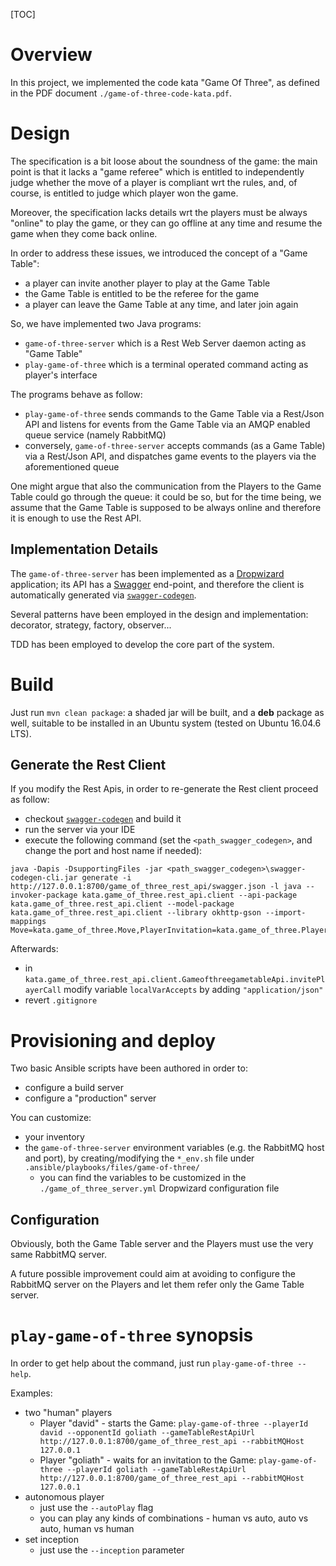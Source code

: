 [TOC]

# Overview

In this project, we implemented the code kata "Game Of Three", as defined in the PDF document `./game-of-three-code-kata.pdf`.

# Design

The specification is a bit loose about the soundness of the game: the main point is that it lacks a "game referee" which is entitled to independently judge whether the move of a player is compliant wrt the rules, and, of course, is entitled to judge which player won the game.

Moreover, the specification lacks details wrt the players must be always "online" to play the game, or they can go offline at any time and resume the game when they come back online.

In order to address these issues, we introduced the concept of a "Game Table":

* a player can invite another player to play at the Game Table
* the Game Table is entitled to be the referee for the game
* a player can leave the Game Table at any time, and later join again

So, we have implemented two Java programs:

* `game-of-three-server` which is a Rest Web Server daemon acting as "Game Table"
* `play-game-of-three` which is a terminal operated command acting as player's interface

The programs behave as follow:

* `play-game-of-three` sends commands to the Game Table via a Rest/Json API and listens for events from the Game Table via an AMQP enabled queue service (namely RabbitMQ)
* conversely, `game-of-three-server` accepts commands (as a Game Table) via a Rest/Json API, and dispatches game events to the players via the aforementioned queue

One might argue that also the communication from the Players to the Game Table could go through the queue: it could be so, but for the time being, we assume that the Game Table is supposed to be always online and therefore it is enough to use the Rest API.

## Implementation Details

The `game-of-three-server` has been implemented as a [Dropwizard](https://www.dropwizard.io) application; its API has a [Swagger](https://swagger.io/) end-point, and therefore the client is automatically generated via [`swagger-codegen`](https://github.com/swagger-api/swagger-codegen).

Several patterns have been employed in the design and implementation: decorator, strategy, factory, observer...

TDD has been employed to develop the core part of the system.

# Build

Just run `mvn clean package`: a shaded jar will be built, and a **deb** package as well, suitable to be installed in an Ubuntu system (tested on Ubuntu 16.04.6 LTS).

## Generate the Rest Client

If you modify the Rest Apis, in order to re-generate the Rest client proceed as follow:

* checkout [`swagger-codegen`](https://github.com/swagger-api/swagger-codegen) and build it
* run the server via your IDE
* execute the following command (set the `<path_swagger_codegen>`, and change the port and host name if needed):

```
java -Dapis -DsupportingFiles -jar <path_swagger_codegen>\swagger-codegen-cli.jar generate -i http://127.0.0.1:8700/game_of_three_rest_api/swagger.json -l java --invoker-package kata.game_of_three.rest_api.client --api-package kata.game_of_three.rest_api.client --model-package kata.game_of_three.rest_api.client --library okhttp-gson --import-mappings Move=kata.game_of_three.Move,PlayerInvitation=kata.game_of_three.PlayerInvitation
```

Afterwards:

* in `kata.game_of_three.rest_api.client.GameofthreegametableApi.invitePlayerCall` modify variable `localVarAccepts` by adding `"application/json"`
* revert `.gitignore`

# Provisioning and deploy

Two basic Ansible scripts have been authored in order to:

* configure a build server
* configure a "production" server

You can customize:

* your inventory
* the `game-of-three-server` environment variables (e.g. the RabbitMQ host and port), by creating/modifying the `*_env.sh` file under `.ansible/playbooks/files/game-of-three/`
	* you can find the variables to be customized in the `./game_of_three_server.yml` Dropwizard configuration file

## Configuration

Obviously, both the Game Table server and the Players must use the very same RabbitMQ server.

A future possible improvement could aim at avoiding to configure the RabbitMQ server on the Players and let them refer only the Game Table server.

# `play-game-of-three` synopsis

In order to get help about the command, just run `play-game-of-three --help`.

Examples:

* two "human" players
	* Player "david" - starts the Game: `play-game-of-three --playerId david --opponentId goliath --gameTableRestApiUrl http://127.0.0.1:8700/game_of_three_rest_api --rabbitMQHost 127.0.0.1`
	* Player "goliath" - waits for an invitation to the Game: `play-game-of-three --playerId goliath --gameTableRestApiUrl http://127.0.0.1:8700/game_of_three_rest_api --rabbitMQHost 127.0.0.1`
* autonomous player
	* just use the `--autoPlay` flag
	* you can play any kinds of combinations - human vs auto, auto vs auto, human vs human
* set inception
	* just use the `--inception` parameter
